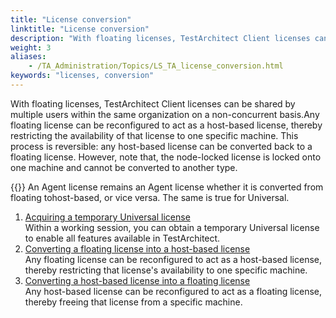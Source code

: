 ```yaml
--- 
title: "License conversion"
linktitle: "License conversion"
description: "With floating licenses, TestArchitect Client licenses can be shared by multiple users within the same organization on a non-concurrent basis."
weight: 3
aliases: 
    - /TA_Administration/Topics/LS_TA_license_conversion.html
keywords: "licenses, conversion"
---
```


With floating licenses, TestArchitect Client licenses can be shared by multiple users within the same organization on a non-concurrent basis.Any floating license can be reconfigured to act as a host-based license, thereby restricting the availability of that license to one specific machine. This process is reversible: any host-based license can be converted back to a floating license. However, note that, the node-locked license is locked onto one machine and cannot be converted to another type.

{{<remember>}} An Agent license remains an Agent license whether it is converted from floating tohost-based, or vice versa. The same is true for Universal.

1.  [Acquiring a temporary Universal license](/administration-guide/license-server/managing-licenses/license-conversion/acquiring-a-temporary-universal-license)  
Within a working session, you can obtain a temporary Universal license to enable all features available in TestArchitect.
2.  [Converting a floating license into a host-based license](/administration-guide/license-server/managing-licenses/license-conversion/converting-a-floating-license-into-a-host-based-license)  
Any floating license can be reconfigured to act as a host-based license, thereby restricting that license's availability to one specific machine.
3.  [Converting a host-based license into a floating license](/administration-guide/license-server/managing-licenses/license-conversion/converting-a-host-based-license-into-a-floating-license)  
Any host-based license can be reconfigured to act as a floating license, thereby freeing that license from a specific machine.




